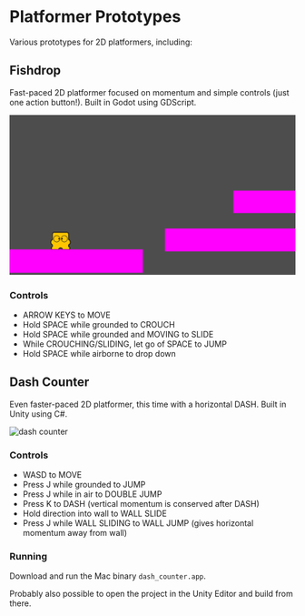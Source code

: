 # Platformer Prototypes
Various prototypes for 2D platformers, including:

## Fishdrop
Fast-paced 2D platformer focused on momentum and simple controls (just one action button!). Built in Godot using GDScript.

![dash counter](fishdrop/fishdrop.png)

### Controls
- ARROW KEYS to MOVE
- Hold SPACE while grounded to CROUCH
- Hold SPACE while grounded and MOVING to SLIDE
- While CROUCHING/SLIDING, let go of SPACE to JUMP
- Hold SPACE while airborne to drop down

## Dash Counter
Even faster-paced 2D platformer, this time with a horizontal DASH. Built in Unity using C#.

![dash counter](dash_counter/screenshot.png)

### Controls
- WASD to MOVE
- Press J while grounded to JUMP
- Press J while in air to DOUBLE JUMP
- Press K to DASH (vertical momentum is conserved after DASH)
- Hold direction into wall to WALL SLIDE
- Press J while WALL SLIDING to WALL JUMP (gives horizontal momentum away from wall)

### Running
Download and run the Mac binary `dash_counter.app`.

Probably also possible to open the project in the Unity Editor and build from there.
